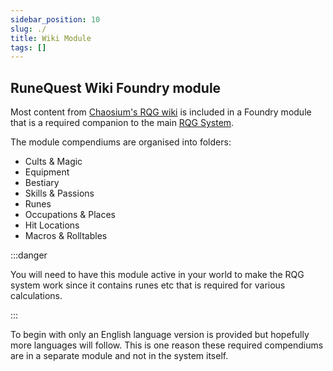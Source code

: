 ```yaml
---
sidebar_position: 10
slug: ./
title: Wiki Module
tags: []
---
```


## RuneQuest Wiki Foundry module

Most content from [Chaosium's RQG wiki](https://rqwiki.chaosium.com/) is included in a Foundry
module that is a required companion to the main [RQG System](/).

The module compendiums are organised into folders:

- Cults & Magic
- Equipment
- Bestiary
- Skills & Passions
- Runes
- Occupations & Places
- Hit Locations
- Macros & Rolltables

:::danger

You will need to have this module active in your world to make the RQG system work since it contains
runes etc that is required for various calculations.

:::

To begin with only an English language version is provided but hopefully more languages will follow.
This is one reason these required compendiums are in a separate module and not in the system itself.
